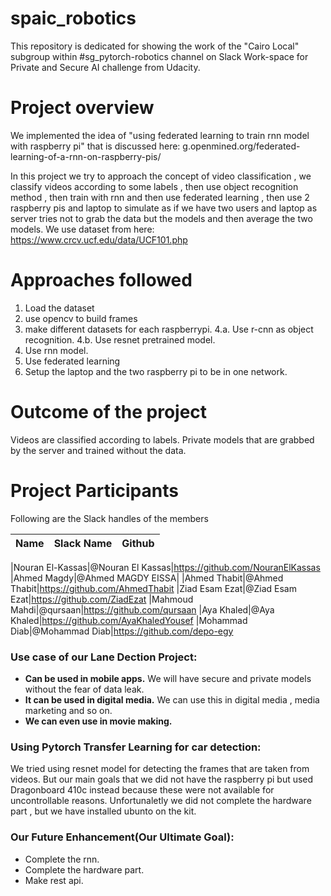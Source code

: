 # spaic_robotics
This repository is dedicated for showing the work of the "Cairo Local" subgroup within #sg_pytorch-robotics channel on Slack Work-space for Private and Secure AI challenge from Udacity.

# Project overview
We implemented the idea of "using federated learning to train rnn model with raspberry pi" that is discussed here: g.openmined.org/federated-learning-of-a-rnn-on-raspberry-pis/

In this project we try to approach the concept of video classification , we classify videos according to some labels , then use object recognition method , then train with rnn and then use federated learning , then use 2 raspberry pis and laptop to simulate as if we have two users and laptop as server tries not to grab the data but the models and then average the two models.
We use dataset from here: https://www.crcv.ucf.edu/data/UCF101.php

# Approaches followed 

1. Load the dataset
2. use opencv to build frames
3. make different datasets for each raspberrypi.
4.a. Use r-cnn as object recognition.
4.b. Use resnet pretrained model.
5. Use rnn model.
6. Use federated learning
7. Setup the laptop and the two raspberry pi to be in one network.

# Outcome of the project
 
 Videos are classified according to labels.
 Private models that are grabbed by the server and trained without the data.


# Project Participants
 
Following are the Slack handles of the members

| Name| Slack Name| Github
|--- | ---| --- |

|Nouran El-Kassas|@Nouran El Kassas|https://github.com/NouranElKassas
|Ahmed Magdy|@Ahmed MAGDY EISSA|
|Ahmed Thabit|@Ahmed Thabit|https://github.com/AhmedThabit
|Ziad Esam Ezat|@Ziad Esam Ezat|https://github.com/ZiadEzat
|Mahmoud Mahdi|@qursaan|https://github.com/qursaan
|Aya Khaled|@Aya Khaled|https://github.com/AyaKhaledYousef
|Mohammad Diab|@Mohammad Diab|https://github.com/depo-egy  


### Use case of our Lane Dection Project:

- <b> Can be used in mobile apps.</b>
   We will have secure and private models without the fear of data leak.
- <b> It can be used in digital media.</b>
   We can use this in digital media , media marketing and so on.
- <b> We can even use in movie making. </b>

### Using Pytorch Transfer Learning for car detection:
We tried using resnet model for detecting the frames that are taken from videos. But our main goals that we did not have the raspberry pi but used Dragonboard 410c instead because these were not available for uncontrollable reasons. Unfortunaletly we did not complete the hardware part , but we have installed ubunto on the kit.

### Our Future Enhancement(Our Ultimate Goal):
- Complete the rnn.
- Complete the hardware part.
- Make rest api.

